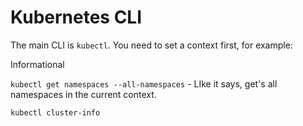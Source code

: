 # Kubernetes CLI

The main CLI is `kubectl`.   You need to set a context first, for example:

Informational

`kubectl get namespaces --all-namespaces` - LIke it says, get's all namespaces in the current context.

`kubectl cluster-info`